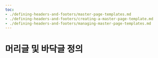 ```yaml
---
toc:
- ./defining-headers-and-footers/master-page-templates.md
- ./defining-headers-and-footers/creating-a-master-page-template.md
- ./defining-headers-and-footers/managing-master-page-templates.md
---
```

# 머리글 및 바닥글 정의


